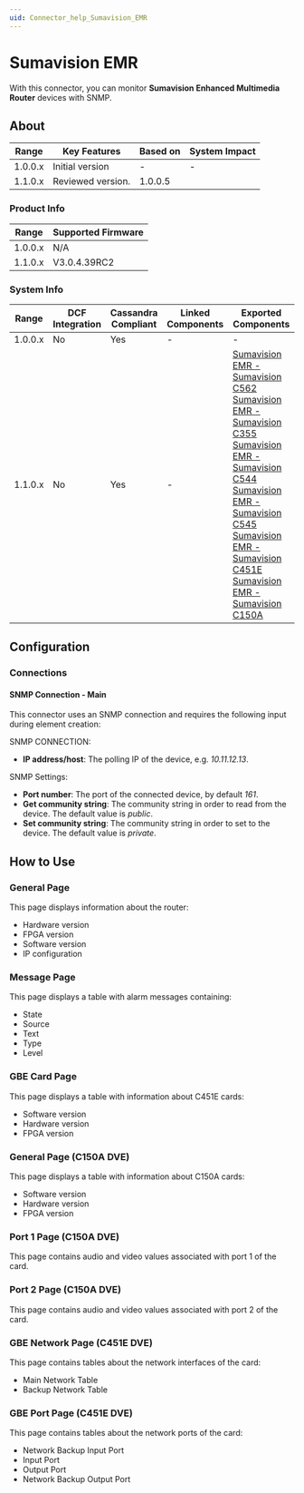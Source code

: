 ```yaml
---
uid: Connector_help_Sumavision_EMR
---
```


# Sumavision EMR

With this connector, you can monitor **Sumavision Enhanced Multimedia Router** devices with SNMP.

## About

| **Range** | **Key Features**  | **Based on** | **System Impact** |
|-----------|-------------------|--------------|-------------------|
| 1.0.0.x   | Initial version   | \-           | \-                |
| 1.1.0.x   | Reviewed version. | 1.0.0.5      |                   |

### Product Info

| Range     | Supported Firmware     |
|-----------|------------------------|
| 1.0.0.x   | N/A                    |
| 1.1.0.x   | V3.0.4.39RC2           |

### System Info

| **Range** | **DCF Integration** | **Cassandra Compliant** | **Linked Components** | **Exported Components**                                                                                                                                                                                                                                                                                                                                                                                                                                                                                                                                                                                   |
|-----------|---------------------|-------------------------|-----------------------|-----------------------------------------------------------------------------------------------------------------------------------------------------------------------------------------------------------------------------------------------------------------------------------------------------------------------------------------------------------------------------------------------------------------------------------------------------------------------------------------------------------------------------------------------------------------------------------------------------------|
| 1.0.0.x   | No                  | Yes                     | \-                    | \-                                                                                                                                                                                                                                                                                                                                                                                                                                                                                                                                                                                                        |
| 1.1.0.x   | No                  | Yes                     | \-                    | [Sumavision EMR - Sumavision C562](xref:Connector_help_Sumavision_EMR_-_Sumavision_C562) [Sumavision EMR - Sumavision C355](xref:Connector_help_Sumavision_EMR_-_Sumavision_C355) [Sumavision EMR - Sumavision C544](xref:Connector_help_Sumavision_EMR_-_Sumavision_C544) [Sumavision EMR - Sumavision C545](xref:Connector_help_Sumavision_EMR_-_Sumavision_C545) [Sumavision EMR - Sumavision C451E](xref:Connector_help_Sumavision_EMR_-_Sumavision_C451E) [Sumavision EMR - Sumavision C150A](xref:Connector_help_Sumavision_EMR_-_Sumavision_C150A) |

## Configuration

### Connections

#### SNMP Connection - Main

This connector uses an SNMP connection and requires the following input during element creation:

SNMP CONNECTION:

- **IP address/host**: The polling IP of the device, e.g. *10.11.12.13*.

SNMP Settings:

- **Port number**: The port of the connected device, by default *161*.
- **Get community string**: The community string in order to read from the device. The default value is *public*.
- **Set community string**: The community string in order to set to the device. The default value is *private*.

## How to Use

### General Page

This page displays information about the router:

- Hardware version
- FPGA version
- Software version
- IP configuration

### Message Page

This page displays a table with alarm messages containing:

- State
- Source
- Text
- Type
- Level

### GBE Card Page

This page displays a table with information about C451E cards:

- Software version
- Hardware version
- FPGA version

### General Page (C150A DVE)

This page displays a table with information about C150A cards:

- Software version
- Hardware version
- FPGA version

### Port 1 Page (C150A DVE)

This page contains audio and video values associated with port 1 of the card.

### Port 2 Page (C150A DVE)

This page contains audio and video values associated with port 2 of the card.

### GBE Network Page (C451E DVE)

This page contains tables about the network interfaces of the card:

- Main Network Table
- Backup Network Table

### GBE Port Page (C451E DVE)

This page contains tables about the network ports of the card:

- Network Backup Input Port
- Input Port
- Output Port
- Network Backup Output Port
